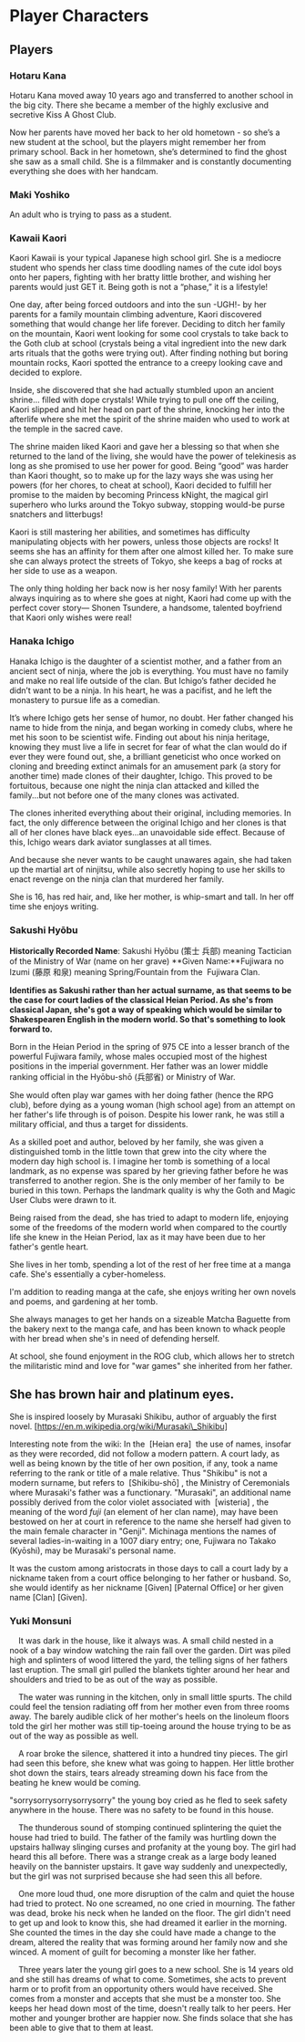 # Player Characters
## Players
### Hotaru Kana
Hotaru Kana moved away 10 years ago and transferred to another school in the big city. There she became a member of the highly exclusive and secretive Kiss A Ghost Club.

Now her parents have moved her back to her old hometown - so she’s a new student at the school, but the players might remember her from primary school. Back in her hometown, she’s determined to find the ghost she saw as a small child. She is a filmmaker and is constantly documenting everything she does with her handcam.

### Maki Yoshiko
An adult who is trying to pass as a student. 

### Kawaii Kaori
Kaori Kawaii is your typical Japanese high school girl. She is a mediocre student who spends her class time doodling names of the cute idol boys onto her papers, fighting with her bratty little brother, and wishing her parents would just GET it. Being goth is not a “phase,” it is a lifestyle! 

One day, after being forced outdoors and into the sun -UGH!- by her parents for a family mountain climbing adventure, Kaori discovered something that would change her life forever. Deciding to ditch her family on the mountain, Kaori went looking for some cool crystals to take back to the Goth club at school (crystals being a vital ingredient into the new dark arts rituals that the goths were trying out). After finding nothing but boring mountain rocks, Kaori spotted the entrance to a creepy looking cave and decided to explore.

Inside, she discovered that she had actually stumbled upon an ancient shrine… filled with dope crystals! While trying to pull one off the ceiling, Kaori slipped and hit her head on part of the shrine, knocking her into the afterlife where she met the spirit of the shrine maiden who used to work at the temple in the sacred cave. 

The shrine maiden liked Kaori and gave her a blessing so that when she returned to the land of the living, she would have the power of telekinesis as long as she promised to use her power for good. Being “good” was harder than Kaori thought, so to make up for the lazy ways she was using her powers (for her chores, to cheat at school), Kaori decided to fulfill her promise to the maiden by becoming Princess kNight, the magical girl superhero who lurks around the Tokyo subway, stopping would-be purse snatchers and litterbugs!

Kaori is still mastering her abilities, and sometimes has difficulty manipulating objects with her powers, unless those objects are rocks! It seems she has an affinity for them after one almost killed her. To make sure she can always protect the streets of Tokyo, she keeps a bag of rocks at her side to use as a weapon. 

The only thing holding her back now is her nosy family! With her parents always inquiring as to where she goes at night, Kaori had come up with the perfect cover story— Shonen Tsundere, a handsome, talented boyfriend that Kaori only wishes were real!

### Hanaka Ichigo
Hanaka Ichigo is the daughter of a scientist mother, and a father from an ancient sect of ninja, where the job is everything. You must have no family and make no real life outside of the clan. But Ichigo’s father decided he didn’t want to be a ninja. In his heart, he was a pacifist, and he left the monastery to pursue life as a comedian. 

It’s where Ichigo gets her sense of humor, no doubt.  Her father changed his name to hide from the ninja, and began working in comedy clubs, where he met his soon to be scientist wife. 
Finding out about his ninja heritage, knowing they must live a life in secret for fear of what the clan would do if ever they were found out, she, a brilliant geneticist who once worked on cloning and breeding extinct animals for an amusement park (a story for another time) made clones of their daughter, Ichigo. 
This proved to be fortuitous, because one night the ninja clan attacked and killed the family...but not before one of the many clones was activated. 

The clones inherited everything about their original, including memories. In fact, the only difference between the original Ichigo and her clones is that all of her clones have black eyes...an unavoidable side effect. Because of this, Ichigo wears dark aviator sunglasses at all times. 

And because she never wants to be caught unawares again, she had taken up the martial art of ninjitsu, while also secretly hoping to use her skills to enact revenge on the ninja clan that murdered her family. 

She is 16, has red hair, and, like her mother, is whip-smart and tall. In her off time she enjoys writing. 

### Sakushi Hyōbu
**Historically Recorded Name**: Sakushi Hyōbu (策士 兵部) meaning Tactician of the Ministry of War (name on her grave)
**Given Name:**Fujiwara no Izumi (藤原 和泉) meaning Spring/Fountain from the  Fujiwara Clan.

**Identifies as Sakushi rather than her actual surname, as that seems to be the case for court ladies of the classical Heian Period. As she's from classical Japan, she's got a way of speaking which would be similar to Shakespearen English in the modern world. So that's something to look forward to.**

Born in the Heian Period in the spring of 975 CE into a lesser branch of the powerful Fujiwara family, whose males occupied most of the highest positions in the imperial government. Her father was an lower middle ranking official in the Hyōbu-shō (兵部省) or Ministry of War.

She would often play war games with her doing father (hence the RPG club), before dying as a young woman (high school age) from an attempt on her father's life through is of poison. Despite his lower rank, he was still a military official, and thus a target for dissidents.

As a skilled poet and author, beloved by her family, she was given a distinguished tomb in the little town that grew into the city where the modern day high school is. I imagine her tomb is something of a local landmark, as no expense was spared by her grieving father before he was transferred to another region. She is the only member of her family to  be buried in this town. Perhaps the landmark quality is why the Goth and Magic User Clubs were drawn to it.

Being raised from the dead, she has tried to adapt to modern life, enjoying some of the freedoms of the modern world when compared to the courtly life she knew in the Heian Period, lax as it may have been due to her father's gentle heart.

She lives in her tomb, spending a lot of the rest of her free time at a manga cafe. She's essentially a cyber-homeless.

I'm addition to reading manga at the cafe, she enjoys writing her own novels and poems, and gardening at her tomb.

She always manages to get her hands on a sizeable Matcha Baguette from the bakery next to the manga cafe, and has been known to whack people with her bread when she's in need of defending herself.

At school, she found enjoyment in the ROG club, which allows her to stretch the militaristic mind and love for "war games" she inherited from her father.

She has brown hair and platinum eyes.
---- 
She is inspired loosely by Murasaki Shikibu, author of arguably the first novel.  [https://en.m.wikipedia.org/wiki/Murasaki\_Shikibu] 

Interesting note from the wiki:
In the  [Heian era]  the use of names, insofar as they were recorded, did not follow a modern pattern. A court lady, as well as being known by the title of her own position, if any, took a name referring to the rank or title of a male relative. Thus "Shikibu" is not a modern surname, but refers to  [Shikibu-shō] , the Ministry of Ceremonials where Murasaki's father was a functionary. "Murasaki", an additional name possibly derived from the color violet associated with  [wisteria] , the meaning of the word *fuji* (an element of her clan name), may have been bestowed on her at court in reference to the name she herself had given to the main female character in "Genji". Michinaga mentions the names of several ladies-in-waiting in a 1007 diary entry; one, Fujiwara no Takako (Kyōshi), may be Murasaki's personal name.

It was the custom among aristocrats in those days to call a court lady by a nickname taken from a court office belonging to her father or husband. So, she would identify as her nickname \[Given] \[Paternal Office] or her given name \[Clan] \[Given].

### Yuki Monsuni
    It was dark in the house, like it always was. A small child nested in a nook of a bay window watching the rain fall over the garden. Dirt was piled high and splinters of wood littered the yard, the telling signs of her fathers last eruption. The small girl pulled the blankets tighter around her hear and shoulders and tried to be as out of the way as possible.

    The water was running in the kitchen, only in small little spurts. The child could feel the tension radiating off from her mother even from three rooms away. The barely audible click of her mother's heels on the linoleum floors told the girl her mother was still tip-toeing around the house trying to be as out of the way as possible as well.

    A roar broke the silence, shattered it into a hundred tiny pieces. The girl had seen this before, she knew what was going to happen. Her little brother shot down the stairs, tears already streaming down his face from the beating he knew would be coming. 

"sorrysorrysorrysorrysorry" the young boy cried as he fled to seek safety anywhere in the house. There was no safety to be found in this house.

    The thunderous sound of stomping continued splintering the quiet the house had tried to build. The father of the family was hurtling down the upstairs hallway slinging curses and profanity at the young boy. The girl had heard this all before. There was a strange creak as a large body leaned heavily on the bannister upstairs. It gave way suddenly and unexpectedly, but the girl was not surprised because she had seen this all before.

    One more loud thud, one more disruption of the calm and quiet the house had tried to protect. No one screamed, no one cried in mourning. The father was dead, broke his neck when he landed on the floor. The girl didn't need to get up and look to know this, she had dreamed it earlier in the morning. She counted the times in the day she could have made a change to the dream, altered the reality that was forming around her family now and she winced. A moment of guilt for becoming a monster like her father.

    Three years later the young girl goes to a new school. She is 14 years old and she still has dreams of what to come. Sometimes, she acts to prevent harm or to profit from an opportunity others would have received. She comes from a monster and accepts that she must be a monster too. She keeps her head down most of the time, doesn't really talk to her peers. Her mother and younger brother are happier now. She finds solace that she has been able to give that to them at least.
